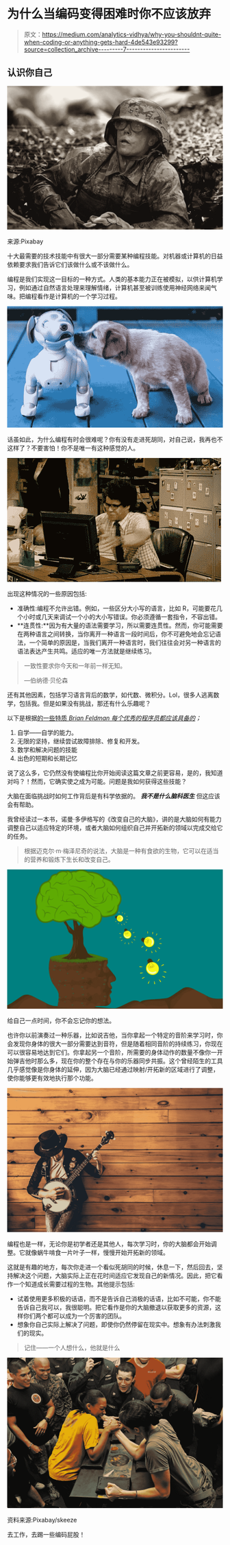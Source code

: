 # 为什么当编码变得困难时你不应该放弃

> 原文：<https://medium.com/analytics-vidhya/why-you-shouldnt-quite-when-coding-or-anything-gets-hard-4de543e93299?source=collection_archive---------7----------------------->

## 认识你自己

![](img/8c93f9f9f2666de460fbd29273c90dd9.png)

来源:Pixabay

十大最需要的技术技能中有很大一部分需要某种编程技能。对机器或计算机的日益依赖要求我们告诉它们该做什么或不该做什么。

编程是我们实现这一目标的一种方式。人类的基本能力正在被模拟，以供计算机学习，例如通过自然语言处理来理解情绪，计算机甚至被训练使用神经网络来闻气味。把编程看作是计算机的一个学习过程。

![](img/c75ee5a37a8dcd4ae0910c9ee35abb3e.png)

话虽如此，为什么编程有时会很难呢？你有没有走进死胡同，对自己说，我再也不这样了？不要害怕！你不是唯一有这种感觉的人。

![](img/2291963872511ece13e4049b8941c4f9.png)

出现这种情况的一些原因包括:

*   准确性:编程不允许出错。例如，一些区分大小写的语言，比如 R，可能要花几个小时或几天来调试一个小的大小写错误。你必须遵循一套指令，不容出错。
*   **连贯性:**因为有大量的语法需要学习，所以需要连贯性。然而，你可能需要在两种语言之间转换，当你离开一种语言一段时间后，你不可避免地会忘记语法，一个简单的原因是，当我们离开一种语言时，我们往往会对另一种语言的语法表达产生共鸣。适应的唯一方法就是继续练习。

> 一致性要求你今天和一年前一样无知。
> 
> —伯纳德·贝伦森

还有其他因素，包括学习语言背后的数学，如代数、微积分。Lol，很多人逃离数学，包括我。但是如果没有挑战，那还有什么乐趣呢？

以下是根据[的一些特质 *Brian Feldman 每个优秀的程序员都应该具备的*](https://www.forbes.com/sites/quora/2014/10/31/why-dont-more-people-work-as-programmers/#3813f8bc55c0)*；*

1.  自学——自学的能力。
2.  无限的坚持，继续尝试故障排除、修复和开发。
3.  数学和解决问题的技能
4.  出色的短期和长期记忆

说了这么多，它仍然没有使编程比你开始阅读这篇文章之前更容易，是的，我知道对吗？！然而，它确实使之成为可能。问题是我如何获得这些技能？

大脑在面临挑战时如何工作背后是有科学依据的。 ***我不是什么脑科医生*** 但这应该会有帮助。

我曾经读过一本书，诺曼·多伊格写的《改变自己的大脑》，讲的是大脑如何有能力调整自己以适应特定的环境，或者大脑如何组织自己并开拓新的领域以完成交给它的任务。

> 根据迈克尔·m·梅泽尼奇的说法，大脑是一种有食欲的生物，它可以在适当的营养和锻炼下生长和改变自己。

![](img/db100608bb2a174dc2b72fab3cc92818.png)

给自己一点时间，你不会忘记你的想法。

也许你以前演奏过一种乐器，比如说吉他，当你拿起一个特定的音阶来学习时，你会发现你身体的很大一部分需要达到音符，但是随着相同音阶的持续练习，你现在可以很容易地达到它们。你拿起另一个音阶，所需要的身体动作的数量不像你一开始弹吉他时那么多，现在你的整个存在与你的乐器同步共振。这个曾经陌生的工具几乎感觉像是你身体的延伸，因为大脑已经通过映射/开拓新的区域进行了调整，使你能够更有效地执行那个功能。

![](img/2c3d76f853fef20805273881040af356.png)

编程也是一样，无论你是初学者还是其他人，每次学习时，你的大脑都会开始调整。它就像蜗牛啃食一片叶子一样，慢慢开始开拓新的领域。

这就是有趣的地方，每次你走进一个看似死胡同的时候，休息一下，然后回去，坚持解决这个问题，大脑实际上正在花时间适应它发现自己的新情况。因此，把它看作一个知道成长需要过程的生物。其他提示包括:

*   试着使用更多积极的话语，而不是告诉自己消极的话语，比如不可能，你不能告诉自己我可以，我很聪明。把它看作是你的大脑撤退以获取更多的资源，这样你们两个都可以成为一个厉害的团队。
*   想象你自己实际上解决了问题，即使你仍然停留在现实中。想象有办法刺激我们的现实。

> 记住——一个人想什么，他就是什么

![](img/747b6ec7320dcb01ac1443d78da00975.png)

资料来源:Pixabay/skeeze

去工作，去踢一些编码屁股！